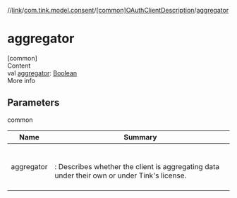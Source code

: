 //[link](../../index.md)/[com.tink.model.consent](../index.md)/[[common]OAuthClientDescription](index.md)/[aggregator](aggregator.md)



# aggregator  
[common]  
Content  
val [aggregator](aggregator.md): [Boolean](https://kotlinlang.org/api/latest/jvm/stdlib/kotlin/-boolean/index.html)  
More info  


## Parameters  
  
common  
  
|  Name|  Summary| 
|---|---|
| <a name="com.tink.model.consent/OAuthClientDescription/aggregator/#/PointingToDeclaration/"></a>aggregator| <a name="com.tink.model.consent/OAuthClientDescription/aggregator/#/PointingToDeclaration/"></a><br><br>: Describes whether the client is aggregating data under their own or under Tink's license.<br><br>
  
  



